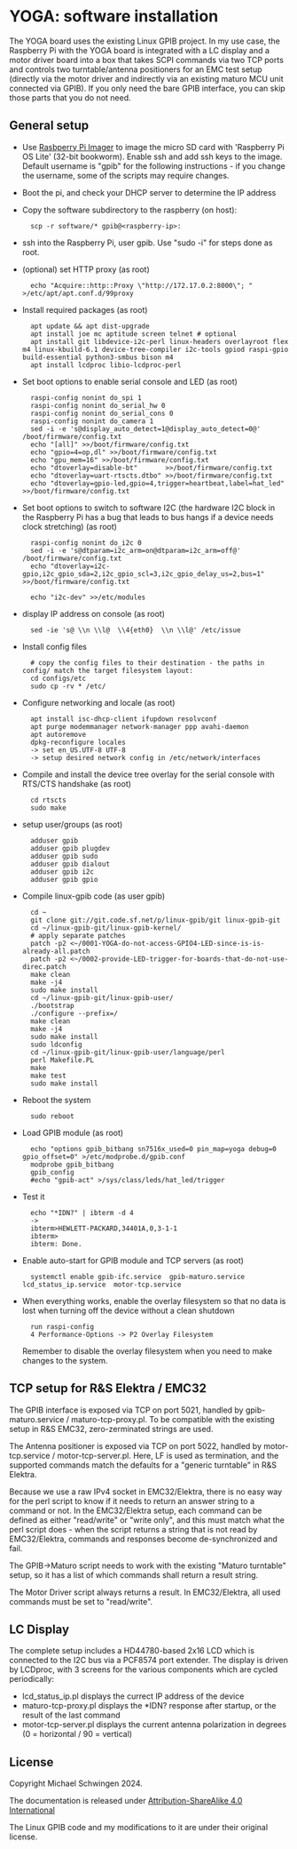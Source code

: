 # YOGA: software installation

The YOGA board uses the existing Linux GPIB project. In my use case, the
Raspberry Pi with the YOGA board is integrated with a LC display and a motor
driver board into a box that takes SCPI commands via two TCP ports and
controls two turntable/antenna positioners for an EMC test setup (directly
via the motor driver and indirectly via an existing maturo MCU unit
connected via GPIB). If you only need the bare GPIB interface, you can skip
those parts that you do not need.

## General setup

*  Use [Rasbperry Pi Imager](https://www.raspberrypi.org/software/) to image
the micro SD card with 'Raspberry Pi OS Lite' (32-bit bookworm). Enable ssh
and add ssh keys to the image. Default username is "gpib" for the following
instructions - if you change the username, some of the scripts may require
changes.

* Boot the pi, and check your DHCP server to determine the IP address

* Copy the software subdirectory to the raspberry (on host):

		scp -r software/* gpib@<raspberry-ip>:

* ssh into the Raspberry Pi, user gpib. Use "sudo -i" for steps done as root.

* (optional) set HTTP proxy (as root)

		echo "Acquire::http::Proxy \"http://172.17.0.2:8000\"; " >/etc/apt/apt.conf.d/99proxy

* Install required packages (as root)

        apt update && apt dist-upgrade
		apt install joe mc aptitude screen telnet # optional
		apt install git libdevice-i2c-perl linux-headers overlayroot flex m4 linux-kbuild-6.1 device-tree-compiler i2c-tools gpiod raspi-gpio build-essential python3-smbus bison m4
		apt install lcdproc libio-lcdproc-perl

* Set boot options to enable serial console and LED (as root)

        raspi-config nonint do_spi 1
        raspi-config nonint do_serial_hw 0
        raspi-config nonint do_serial_cons 0
        raspi-config nonint do_camera 1
		sed -i -e 's@display_auto_detect=1@display_auto_detect=0@' /boot/firmware/config.txt
		echo "[all]" >>/boot/firmware/config.txt
		echo "gpio=4=op,dl" >>/boot/firmware/config.txt
		echo "gpu_mem=16" >>/boot/firmware/config.txt
		echo "dtoverlay=disable-bt"       >>/boot/firmware/config.txt
		echo "dtoverlay=uart-rtscts.dtbo" >>/boot/firmware/config.txt
		echo "dtoverlay=gpio-led,gpio=4,trigger=heartbeat,label=hat_led" >>/boot/firmware/config.txt

* Set boot options to switch to software I2C (the hardware I2C block in the
  Raspberry Pi has a bug that leads to bus hangs if a device needs clock
  stretching) (as root)

        raspi-config nonint do_i2c 0
		sed -i -e 's@dtparam=i2c_arm=on@dtparam=i2c_arm=off@' /boot/firmware/config.txt
		echo "dtoverlay=i2c-gpio,i2c_gpio_sda=2,i2c_gpio_scl=3,i2c_gpio_delay_us=2,bus=1"  >>/boot/firmware/config.txt

		echo "i2c-dev" >>/etc/modules

* display IP address on console (as root)

		sed -ie 's@ \\n \\l@  \\4{eth0}  \\n \\l@' /etc/issue

* Install config files

		# copy the config files to their destination - the paths in config/ match the target filesystem layout:
		cd configs/etc
		sudo cp -rv * /etc/

* Configure networking and locale (as root)

		apt install isc-dhcp-client ifupdown resolvconf
		apt purge modemmanager network-manager ppp avahi-daemon
		apt autoremove
		dpkg-reconfigure locales
		-> set en_US.UTF-8 UTF-8
		-> setup desired network config in /etc/network/interfaces

* Compile and install the device tree overlay for the serial console with
  RTS/CTS handshake (as root)

		cd rtscts
		sudo make

* setup user/groups (as root)

		adduser gpib
		adduser gpib plugdev
		adduser gpib sudo
		adduser gpib dialout
		adduser gpib i2c
		adduser gpib gpio

* Compile linux-gpib code (as user gpib)

		cd ~
		git clone git://git.code.sf.net/p/linux-gpib/git linux-gpib-git
		cd ~/linux-gpib-git/linux-gpib-kernel/
		# apply separate patches
		patch -p2 <~/0001-YOGA-do-not-access-GPIO4-LED-since-is-is-already-all.patch
		patch -p2 <~/0002-provide-LED-trigger-for-boards-that-do-not-use-direc.patch
		make clean
		make -j4
		sudo make install
		cd ~/linux-gpib-git/linux-gpib-user/
		./bootstrap
		./configure --prefix=/
		make clean
		make -j4
		sudo make install
		sudo ldconfig
		cd ~/linux-gpib-git/linux-gpib-user/language/perl
		perl Makefile.PL
		make
		make test
		sudo make install

* Reboot the system

		sudo reboot

* Load GPIB module (as root)

		echo "options gpib_bitbang sn7516x_used=0 pin_map=yoga debug=0 gpio_offset=0" >/etc/modprobe.d/gpib.conf
		modprobe gpib_bitbang
		gpib_config
		#echo "gpib-act" >/sys/class/leds/hat_led/trigger

* Test it

		echo "*IDN?" | ibterm -d 4
		->
		ibterm>HEWLETT-PACKARD,34401A,0,3-1-1
		ibterm>
		ibterm: Done.

* Enable auto-start for GPIB module and TCP servers (as root)

		systemctl enable gpib-ifc.service  gpib-maturo.service  lcd_status_ip.service  motor-tcp.service

* When everything works, enable the overlay filesystem so that no data is
  lost when turning off the device without a clean shutdown

		run raspi-config
		4 Performance-Options -> P2 Overlay Filesystem

	Remember to disable the overlay filesystem when you need to make changes
    to the system.


## TCP setup for R&S Elektra / EMC32

The GPIB interface is exposed via TCP on port 5021, handled by
gpib-maturo.service / maturo-tcp-proxy.pl. To be compatible with the
existing setup in R&S EMC32, zero-zerminated strings are used.

The Antenna positioner is exposed via TCP on port 5022, handled by
motor-tcp.service / motor-tcp-server.pl. Here, LF is used as termination,
and the supported commands match the defaults for a "generic turntable" in
R&S Elektra.

Because we use a raw IPv4 socket in EMC32/Elektra, there is no easy way for
the perl script to know if it needs to return an answer string to a command
or not. In the EMC32/Elektra setup, each command can be defined as either
"read/write" or "write only", and this must match what the perl script
does - when the script returns a string that is not read by EMC32/Elektra,
commands and responses become de-synchronized and fail.

The GPIB->Maturo script needs to work with the existing "Maturo turntable"
setup, so it has a list of which commands shall return a result string.

The Motor Driver script always returns a result. In EMC32/Elektra, all
used commands must be set to "read/write".

## LC Display

The complete setup includes a HD44780-based 2x16 LCD which is connected to
the I2C bus via a PCF8574 port extender. The display is driven by LCDproc,
with 3 screens for the various components which are cycled periodically:

* lcd_status_ip.pl displays the currect IP address of the device
* maturo-tcp-proxy.pl displays the *IDN? response after startup, or the
  result of the last command
* motor-tcp-server.pl displays the current antenna polarization in degrees
  (0 = horizontal / 90 = vertical)


## License

Copyright Michael Schwingen 2024.

The documentation is released under [Attribution-ShareAlike 4.0 International](https://creativecommons.org/licenses/by-sa/4.0/legalcode)

The Linux GPIB code and my modifications to it are under their original license.

<!--  LocalWords:
-->
